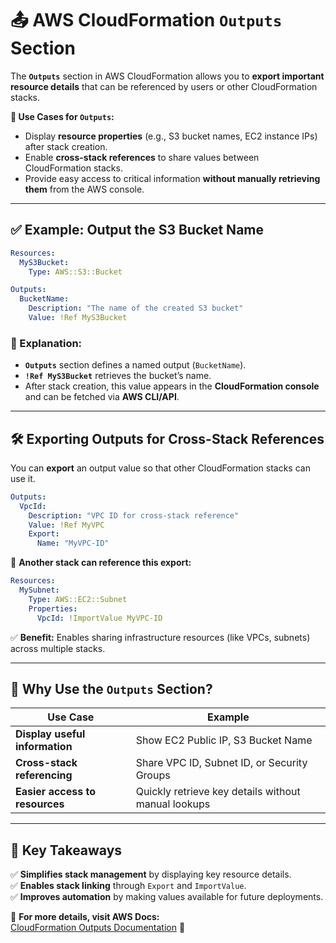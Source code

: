 # **📤 AWS CloudFormation `Outputs` Section**

The **`Outputs`** section in AWS CloudFormation allows you to **export important resource details** that can be referenced by users or other CloudFormation stacks.

**🔹 Use Cases for `Outputs`:**

- Display **resource properties** (e.g., S3 bucket names, EC2 instance IPs) after stack creation.
- Enable **cross-stack references** to share values between CloudFormation stacks.
- Provide easy access to critical information **without manually retrieving them** from the AWS console.

---

## **✅ Example: Output the S3 Bucket Name**

```yaml
Resources:
  MyS3Bucket:
    Type: AWS::S3::Bucket

Outputs:
  BucketName:
    Description: "The name of the created S3 bucket"
    Value: !Ref MyS3Bucket
```

### **🔹 Explanation:**

- **`Outputs`** section defines a named output (`BucketName`).
- **`!Ref MyS3Bucket`** retrieves the bucket’s name.
- After stack creation, this value appears in the **CloudFormation console** and can be fetched via **AWS CLI/API**.

---

## **🛠️ Exporting Outputs for Cross-Stack References**

You can **export** an output value so that other CloudFormation stacks can use it.

```yaml
Outputs:
  VpcId:
    Description: "VPC ID for cross-stack reference"
    Value: !Ref MyVPC
    Export:
      Name: "MyVPC-ID"
```

🔹 **Another stack can reference this export:**

```yaml
Resources:
  MySubnet:
    Type: AWS::EC2::Subnet
    Properties:
      VpcId: !ImportValue MyVPC-ID
```

✅ **Benefit:** Enables sharing infrastructure resources (like VPCs, subnets) across multiple stacks.

---

## **🎯 Why Use the `Outputs` Section?**

| **Use Case**                   | **Example**                                         |
| ------------------------------ | --------------------------------------------------- |
| **Display useful information** | Show EC2 Public IP, S3 Bucket Name                  |
| **Cross-stack referencing**    | Share VPC ID, Subnet ID, or Security Groups         |
| **Easier access to resources** | Quickly retrieve key details without manual lookups |

---

## **🚀 Key Takeaways**

✅ **Simplifies stack management** by displaying key resource details.  
✅ **Enables stack linking** through `Export` and `ImportValue`.  
✅ **Improves automation** by making values available for future deployments.

🔗 **For more details, visit AWS Docs:**  
[CloudFormation Outputs Documentation](https://docs.aws.amazon.com/AWSCloudFormation/latest/UserGuide/outputs-section-structure.html) 🚀

